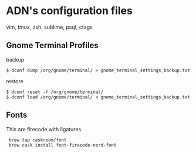 # ADN's configuration files

vim, tmux, zsh, sublime, psql, ctags

## Gnome Terminal Profiles

backup

```
$ dconf dump /org/gnome/terminal/ > gnome_terminal_settings_backup.txt
```

restore

```
$ dconf reset -f /org/gnome/terminal/
$ dconf load /org/gnome/terminal/ < gnome_terminal_settings_backup.txt
```

## Fonts

This are firecode with ligatures

```
 brew tap caskroom/font 
 brew cask install font-firacode-nerd-font
```
